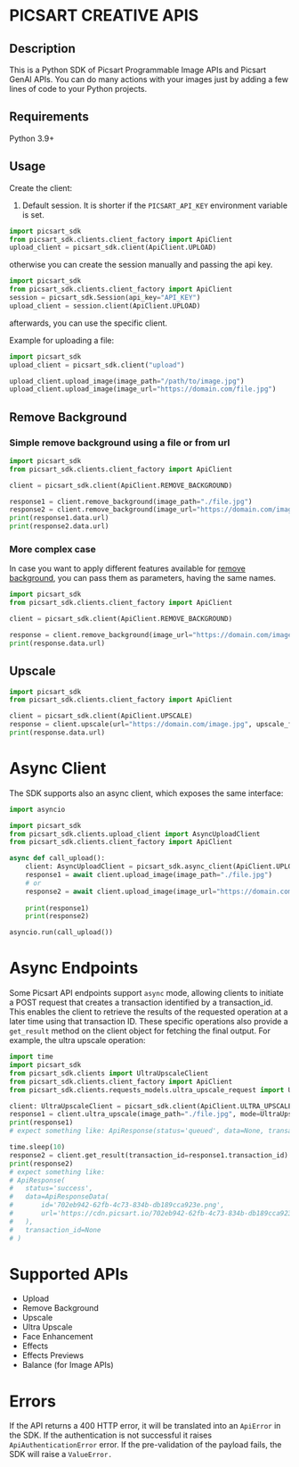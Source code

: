 # PICSART CREATIVE APIS

## Description

This is a Python SDK of Picsart Programmable Image APIs and Picsart GenAI APIs. 
You can do many actions with your images just by adding a few lines of code to your Python projects.

## Requirements
Python 3.9+

## Usage

Create the client:
1. Default session. It is shorter if the `PICSART_API_KEY` environment variable is set.

```python
import picsart_sdk
from picsart_sdk.clients.client_factory import ApiClient
upload_client = picsart_sdk.client(ApiClient.UPLOAD)
```
otherwise you can create the session manually and passing the api key. 

```python
import picsart_sdk
from picsart_sdk.clients.client_factory import ApiClient
session = picsart_sdk.Session(api_key="API_KEY")
upload_client = session.client(ApiClient.UPLOAD)
```

afterwards, you can use the specific client. 

Example for uploading a file:
```python
import picsart_sdk
upload_client = picsart_sdk.client("upload")

upload_client.upload_image(image_path="/path/to/image.jpg")
upload_client.upload_image(image_url="https://domain.com/file.jpg")
```

## Remove Background
### Simple remove background using a file or from url

```python
import picsart_sdk
from picsart_sdk.clients.client_factory import ApiClient

client = picsart_sdk.client(ApiClient.REMOVE_BACKGROUND)

response1 = client.remove_background(image_path="./file.jpg")
response2 = client.remove_background(image_url="https://domain.com/image.jpg")
print(response1.data.url)
print(response2.data.url)
```

### More complex case

In case you want to apply different features available for [remove background](https://docs.picsart.io/reference/image-remove-background), 
you can pass them as parameters, having the same names.

```python
import picsart_sdk
from picsart_sdk.clients.client_factory import ApiClient

client = picsart_sdk.client(ApiClient.REMOVE_BACKGROUND)

response = client.remove_background(image_url="https://domain.com/image.jpg", stroke_size=2, stroke_color="red")
print(response.data.url)
```

## Upscale

```python
import picsart_sdk
from picsart_sdk.clients.client_factory import ApiClient

client = picsart_sdk.client(ApiClient.UPSCALE)
response = client.upscale(url="https://domain.com/image.jpg", upscale_factor=2)
print(response.data.url)
```

# Async Client
The SDK supports also an async client, which exposes the same interface:

```python
import asyncio

import picsart_sdk
from picsart_sdk.clients.upload_client import AsyncUploadClient
from picsart_sdk.clients.client_factory import ApiClient

async def call_upload():
    client: AsyncUploadClient = picsart_sdk.async_client(ApiClient.UPLOAD)
    response1 = await client.upload_image(image_path="./file.jpg")
    # or
    response2 = await client.upload_image(image_url="https://domain.com/image.jpg")
    
    print(response1)
    print(response2)

asyncio.run(call_upload())
```

# Async Endpoints

Some Picsart API endpoints support `async` mode, allowing clients to initiate a POST request that creates a transaction 
identified by a transaction_id. This enables the client to retrieve the results of the requested operation at a later 
time using that transaction ID. These specific operations also provide a `get_result` method on the client object for 
fetching the final output. For example, the ultra upscale operation:

```python
import time
import picsart_sdk
from picsart_sdk.clients import UltraUpscaleClient
from picsart_sdk.clients.client_factory import ApiClient
from picsart_sdk.clients.requests_models.ultra_upscale_request import UltraUpscaleMode

client: UltraUpscaleClient = picsart_sdk.client(ApiClient.ULTRA_UPSCALE)
response1 = client.ultra_upscale(image_path="./file.jpg", mode=UltraUpscaleMode.ASYNC)
print(response1)
# expect something like: ApiResponse(status='queued', data=None, transaction_id='6862207a-838c-48c6-ba12-cf6083a9d76e')

time.sleep(10)
response2 = client.get_result(transaction_id=response1.transaction_id)
print(response2)
# expect something like: 
# ApiResponse(
#   status='success', 
#   data=ApiResponseData(
#       id='702eb942-62fb-4c73-834b-db189cca923e.png', 
#       url='https://cdn.picsart.io/702eb942-62fb-4c73-834b-db189cca923e.png'
#   ), 
#   transaction_id=None
# )
```

# Supported APIs
- Upload
- Remove Background
- Upscale
- Ultra Upscale
- Face Enhancement
- Effects
- Effects Previews
- Balance (for Image APIs)

# Errors

If the API returns a 400 HTTP error, it will be translated into an `ApiError` in the SDK.
If the authentication is not successful it raises `ApiAuthenticationError` error.
If the pre-validation of the payload fails, the SDK will raise a `ValueError.`
